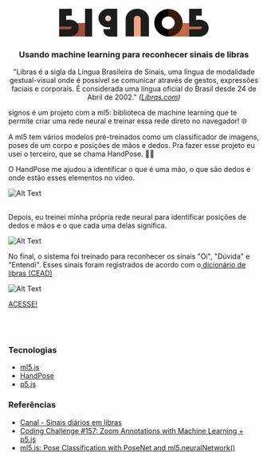 <p align="center">
<img src="https://github.com/izamith/signos/blob/7ae0ee972bbc564c37dd97abcf4616816fd24b21/assets/Framelogo.png" alt="signos" width="300">
<h3 align="center">Usando machine learning para reconhecer sinais de libras</h3>
</p>
<p align="center">"Libras é a sigla da Língua Brasileira de Sinais, uma língua de modalidade gestual-visual onde é possível se comunicar através de gestos, expressões faciais e corporais. É considerada uma língua oficial do Brasil desde 24 de Abril de 2002." <i>(<a href="https://libras.com">Libras.com</a>)</i></p>

signos é um projeto com a ml5: biblioteca de machine learning que te permite criar uma rede neural e treinar essa rede direto no navegador! 🌐

A ml5 tem vários modelos pré-treinados como um classificador de imagens, poses de um corpo e posições de mãos e dedos. Pra fazer esse projeto eu usei o terceiro, que se chama HandPose. 🙋‍♀️

O HandPose me ajudou a identificar o que é uma mão, o que são dedos e onde estão esses elementos no vídeo. 


![Alt Text](https://media.giphy.com/media/UiWilQulmHXeLcnWhT/giphy.gif)</br></br>


Depois, eu treinei minha própria rede neural para identificar posições de dedos e mãos e o que cada uma delas significa.

![Alt Text](https://media.giphy.com/media/VEQmZ487UX2VGqyiW7/giphy.gif)


No final, o sistema foi treinado para reconhecer os sinais "Oi", "Dúvida" e "Entendi". Esses sinais foram registrados de acordo com o[ dicionário de libras (CEAD) ](https://sistemas.cead.ufv.br/capes/dicionario/)

![Alt Text](https://media.giphy.com/media/EQQQDezl9W9URXICDV/giphy.gif)

<a href="https://izamith.github.io/signos/">ACESSE!</a></br></br></br></br>


### Tecnologias
* <a href="https://ml5js.org">ml5.js</a>
* <a href="https://learn.ml5js.org/#/reference/handpose">HandPose</a>
* <a href="https://p5js.org">p5.js</a>

### Referências
* <a href="https://www.youtube.com/channel/UCBMCoXdeIq_NP6ihSh0RI_w">Canal - Sinais diários em libras</a>
* <a href="https://www.youtube.com/watch?v=9z9mbiOZqSs&t=922s">Coding Challenge #157: Zoom Annotations with Machine Learning + p5.js</a>
* <a href="https://www.youtube.com/watch?v=FYgYyq-xqAw&t=1384s">ml5.js: Pose Classification with PoseNet and ml5.neuralNetwork()</a>
